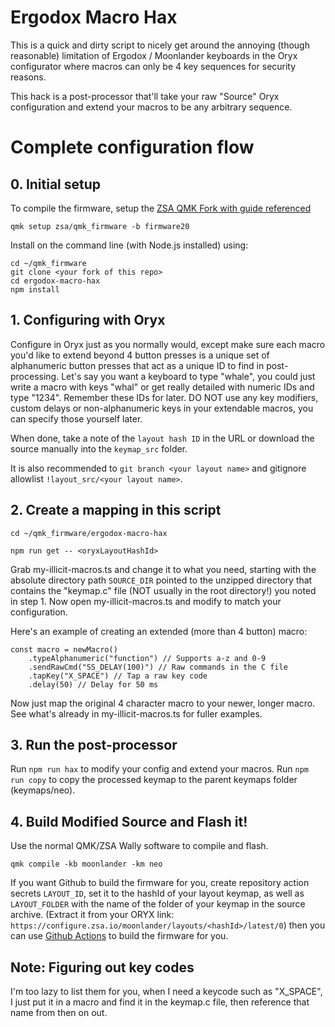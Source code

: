 # Ergodox Macro Hax

This is a quick and dirty script to nicely get around the annoying (though reasonable) limitation of Ergodox / Moonlander keyboards in the Oryx configurator where macros can only be 4 key sequences for security reasons.

This hack is a post-processor that'll take your raw "Source" Oryx configuration and extend your macros to be any arbitrary sequence.

# Complete configuration flow

## 0. Initial setup

To compile the firmware, setup the [ZSA QMK Fork with guide referenced](https://github.com/zsa/qmk_firmware)

`qmk setup zsa/qmk_firmware -b firmware20`

Install on the command line (with Node.js installed) using:
```
cd ~/qmk_firmware
git clone <your fork of this repo>
cd ergodox-macro-hax
npm install
```


## 1. Configuring with Oryx

Configure in Oryx just as you normally would, except make sure each macro you'd like to extend beyond 4 button presses is a unique set of alphanumeric button presses that act as a unique ID to find in post-processing.  Let's say you want a keyboard to type "whale", you could just write a macro with keys "whal" or get really detailed with numeric IDs and type "1234".  Remember these IDs for later.  DO NOT use any key modifiers, custom delays or non-alphanumeric keys in your extendable macros, you can specify those yourself later.

When done, take a note of the `layout hash ID` in the URL or download the source manually into the `keymap_src` folder.

It is also recommended to `git branch <your layout name>` and gitignore allowlist `!layout_src/<your layout name>`.

## 2. Create a mapping in this script


```
cd ~/qmk_firmware/ergodox-macro-hax

npm run get -- <oryxLayoutHashId>
```

Grab my-illicit-macros.ts and change it to what you need, starting with the absolute directory path `SOURCE_DIR` pointed to the unzipped directory that contains the "keymap.c" file (NOT usually in the root directory!) you noted in step 1.  Now open my-illicit-macros.ts and modify to match your configuration.

Here's an example of creating an extended (more than 4 button) macro:

```
const macro = newMacro()
    .typeAlphanumeric("function") // Supports a-z and 0-9
    .sendRawCmd("SS_DELAY(100)") // Raw commands in the C file
    .tapKey("X_SPACE") // Tap a raw key code
    .delay(50) // Delay for 50 ms
```

Now just map the original 4 character macro to your newer, longer macro.  See what's already in my-illicit-macros.ts for fuller examples.

## 3. Run the post-processor

Run `npm run hax` to modify your config and extend your macros.
Run `npm run copy` to copy the processed keymap to the parent keymaps folder (keymaps/neo).

## 4. Build Modified Source and Flash it!

Use the normal QMK/ZSA Wally software to compile and flash.

`qmk compile -kb moonlander -km neo`

If you want Github to build the firmware for you, create repository action secrets `LAYOUT_ID`, set it to the hashId of your layout keymap, as well as `LAYOUT_FOLDER` with the name of the folder of your keymap in the source archive.
(Extract it from your ORYX link: `https://configure.zsa.io/moonlander/layouts/<hashId>/latest/0`) then you can use [Github Actions](./.github/workflows/process.yml) to build the firmware for you.

## Note: Figuring out key codes

I'm too lazy to list them for you, when I need a keycode such as "X_SPACE", I just put it in a macro and find it in the keymap.c file, then reference that name from then on out.
